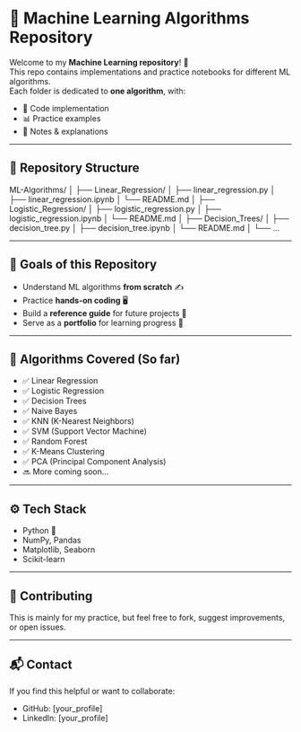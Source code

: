 # 🧠 Machine Learning Algorithms Repository  

Welcome to my **Machine Learning repository**! 🚀  
This repo contains implementations and practice notebooks for different ML algorithms.  
Each folder is dedicated to **one algorithm**, with:  
- 📄 Code implementation  
- 📊 Practice examples  
- 📝 Notes & explanations  

---

## 📂 Repository Structure  


ML-Algorithms/
│
├── Linear_Regression/
│ ├── linear_regression.py
│ ├── linear_regression.ipynb
│ └── README.md
│
├── Logistic_Regression/
│ ├── logistic_regression.py
│ ├── logistic_regression.ipynb
│ └── README.md
│
├── Decision_Trees/
│ ├── decision_tree.py
│ ├── decision_tree.ipynb
│ └── README.md
│
└── ...


---

## 🎯 Goals of this Repository  
- Understand ML algorithms **from scratch** ✍️  
- Practice **hands-on coding** 🖥️  
- Build a **reference guide** for future projects 📘  
- Serve as a **portfolio** for learning progress 🌟  

---

## 📌 Algorithms Covered (So far)  
- ✅ Linear Regression  
- ✅ Logistic Regression  
- ✅ Decision Trees  
- ✅ Naive Bayes  
- ✅ KNN (K-Nearest Neighbors)  
- ✅ SVM (Support Vector Machine)  
- ✅ Random Forest  
- ✅ K-Means Clustering  
- ✅ PCA (Principal Component Analysis)  
- 🔜 More coming soon...  

---

## ⚙️ Tech Stack  
- Python 🐍  
- NumPy, Pandas  
- Matplotlib, Seaborn  
- Scikit-learn  

---

## 🤝 Contributing  
This is mainly for my practice, but feel free to fork, suggest improvements, or open issues.  

---
## 📬 Contact  
If you find this helpful or want to collaborate:  
- GitHub: [your_profile]  
- LinkedIn: [your_profile]  
